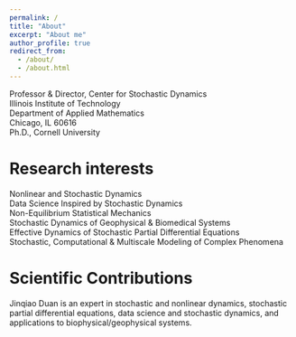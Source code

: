 ```yaml
---
permalink: /
title: "About"
excerpt: "About me"
author_profile: true
redirect_from: 
  - /about/
  - /about.html
---
```

Professor & Director, Center for Stochastic Dynamics  <br />
Illinois Institute of Technology  <br />
Department of Applied Mathematics  <br />
Chicago, IL 60616 <br />
Ph.D., Cornell University <br />

Research interests
======
Nonlinear and Stochastic Dynamics <br />
Data Science Inspired by Stochastic Dynamics <br />
Non-Equilibrium Statistical Mechanics <br />
Stochastic Dynamics of Geophysical & Biomedical Systems <br />
Effective Dynamics of Stochastic Partial Differential Equations <br />
Stochastic, Computational & Multiscale Modeling of Complex Phenomena <br />

Scientific Contributions
======
Jinqiao Duan is an expert in stochastic and nonlinear dynamics, stochastic partial differential equations,  data science and stochastic dynamics, and applications to biophysical/geophysical systems.
